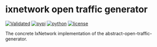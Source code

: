 # ixnetwork open traffic generator
[![Validated](https://travis-ci.org/open-traffic-generator/ixnetwork.svg?branch=master)](https://travis-ci.org/open-traffic-generator/ixnetwork)
[![pypi](https://img.shields.io/pypi/v/ixnetwork-open-traffic-generator.svg)](https://pypi.org/project/ixnetwork-open-traffic-generator)
[![python](https://img.shields.io/pypi/pyversions/ixnetwork-open-traffic-generator.svg)](https://pypi.python.org/pypi/ixnetwork-open-traffic-generator)
[![license](https://img.shields.io/badge/license-MIT-green.svg)](https://en.wikipedia.org/wiki/MIT_License)

The concrete IxNetwork implementation of the abstract-open-traffic-generator.


